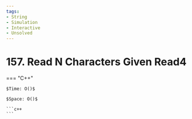 ```yaml
---
tags:
- String
- Simulation
- Interactive
- Unsolved
---
```



# 157. Read N Characters Given Read4

=== "C++"

    $Time: O()$

    $Space: O()$

    ```c++
    ```